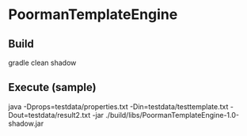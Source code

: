 PoormanTemplateEngine
=====================

Build
-----

gradle clean shadow

Execute (sample)
-------

java -Dprops=testdata/properties.txt -Din=testdata/testtemplate.txt -Dout=testdata/result2.txt -jar ./build/libs/PoormanTemplateEngine-1.0-shadow.jar

